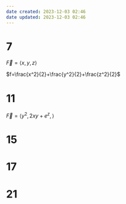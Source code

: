 ```yaml
---
date created: 2023-12-03 02:46
date updated: 2023-12-03 02:46
---
```


# 7

$\vec F=\langle x,y,z\rangle$

$f=\frac{x^2}{2}+\frac{y^2}{2}+\frac{z^2}{2}$

# 11

$\vec F=\langle y^2,2xy+e^z,\rangle$

# 15

# 17

# 21
